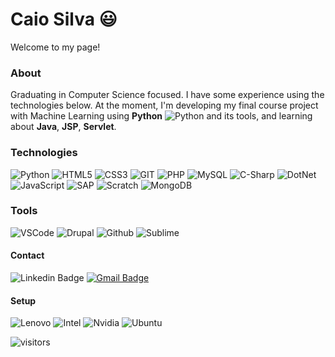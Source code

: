 # Caio Silva 😃
Welcome to my page!
### About 
Graduating in Computer Science focused. I have some experience using the technologies below. At the moment, I'm developing my final course project with Machine Learning using **Python** ![Python](https://img.shields.io/badge/-white?style=flat-square&logo=python&logoColor=3776AB) and its tools, and learning about **Java**, **JSP**, **Servlet**.

### Technologies
![Python](https://img.shields.io/badge/Python-3776AB?style=flat-square&logo=python&logoColor=white)
![HTML5](https://img.shields.io/badge/HTML-E34F26?style=flat-square&logo=html5&logoColor=white)
![CSS3](https://img.shields.io/badge/CSS-1572b6?style=flat-square&logo=css3&logoColor=white)
![GIT](https://img.shields.io/badge/GIT-F05032?style=flat-square&logo=git&logoColor=white)
![PHP](https://img.shields.io/badge/PHP-777BB4?style=flat-square&logo=PHP&logoColor=white)
![MySQL](https://img.shields.io/badge/MySQL-4479A1?style=flat-square&logo=mysql&logoColor=white)
![C-Sharp](https://img.shields.io/badge/C--Sharp-239120?style=flat-square&logo=c-sharp&logoColor=white)
![DotNet](https://img.shields.io/badge/.NET-5C2D91?style=flat-square&logo=.net&logoColor=white)
![JavaScript](https://img.shields.io/badge/Javascript-010101?style=flat-square&logo=javascript&logoColor=white)
![SAP](https://img.shields.io/badge/FI--CA-0FAAFF?style=flat-square&logo=sap&logoColor=white)
![Scratch](https://img.shields.io/badge/Scratch-FF880F?style=flat-square&logo=scratch&logoColor=white)
![MongoDB](https://img.shields.io/badge/Mongo%20DB-47A248?style=flat-square&logo=mongodb&logoColor=white)

### Tools
![VSCode](https://img.shields.io/badge/Visual_Studio_Code-007ACC?style=flat-square&logo=visual-studio-code&logoColor=white)
![Drupal](https://img.shields.io/badge/Drupal-0678BE?style=flat-square&logo=drupal)
![Github](https://img.shields.io/badge/Github-181717?style=flat-square&logo=github&logoColor=white)
![Sublime](https://img.shields.io/badge/Sublime_Text-FF9800?style=flat-square&logo=sublime-text&logoColor=white)

#### Contact
![Linkedin Badge](https://img.shields.io/badge/-caiosilvadossantos-blue?style=flat-square&logo=Linkedin&logoColor=white&link=https://www.linkedin.com/in/caiosilvadossantos/)
[![Gmail Badge](https://img.shields.io/badge/-caiocoisa@gmail.com-c14438?style=flat-square&logo=Gmail&logoColor=white&link=mailto:caiocoisa@gmail.com)](mailto:caiocoisa@gmail.com)
#### Setup
![Lenovo](https://img.shields.io/badge/Lenovo-E2231A?style=flat-square&logo=lenovo&logoColor=white)
![Intel](https://img.shields.io/badge/Core_i5-0071C5?style=flat-square&logo=intel&logoColor=white)
![Nvidia](https://img.shields.io/badge/Geforce-76B900?style=flat-square&logo=nvidia&logoColor=white)
![Ubuntu](https://img.shields.io/badge/Ubuntu-E95420?style=flat-square&logo=ubuntu&logoColor=white)


![visitors](https://visitor-badge.glitch.me/badge?page_id=caiocoisa.caiocoisa)
<!--
**caiocoisa/caiocoisa** is a ✨ _special_ ✨ repository because its `README.md` (this file) appears on your GitHub profile.

Here are some ideas to get you started:

- 🔭 I’m currently working on ...
- 🌱 I’m currently learning ...
- 👯 I’m looking to collaborate on ...
- 🤔 I’m looking for help with ...
- 💬 Ask me about ...
- 📫 How to reach me: ...
- 😄 Pronouns: ...
- ⚡ Fun fact: ...
-->

